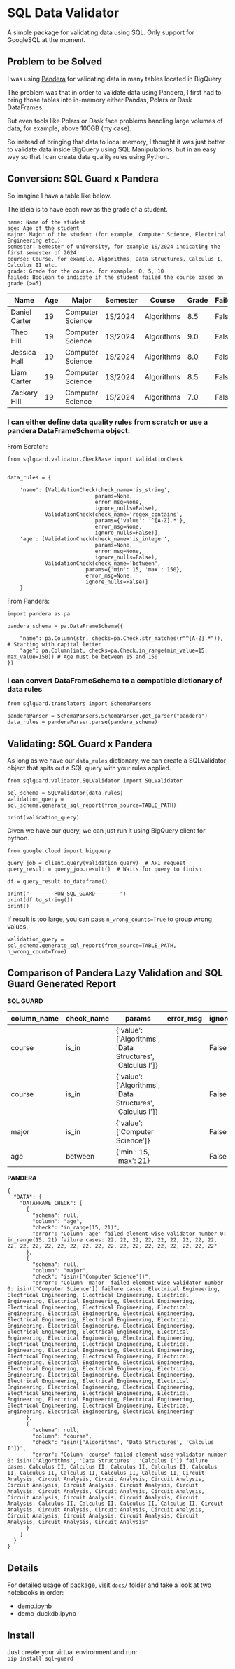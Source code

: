 # SQL Data Validator

A simple package for validating data using SQL. Only support for GoogleSQL at the moment.

## Problem to be Solved

I was using [Pandera](https://github.com/unionai-oss/pandera) for validating data in many tables located in BigQuery.  

The problem was that in order to validate data using Pandera, I first had to bring those tables into in-memory either Pandas, Polars or Dask DataFrames. 

But even tools like Polars or Dask face problems handling large volumes of data, for example, above 100GB (my case).

So instead of bringing that data to local memory, I thought it was just better to validate data inside BigQuery using SQL Manipulations, but in an easy way so that I can create data quality rules using Python.

## Conversion: SQL Guard x Pandera

So imagine I hava a table like below.

The ideia is to have each row as the grade of a student.  
```
name: Name of the student  
age: Age of the student  
major: Major of the student (for example, Computer Science, Electrical Engineering etc.)  
semester: Semester of university, for example 1S/2024 indicating the first semester of 2024  
course: Course, for example, Algorithms, Data Structures, Calculus I, Calculus II etc.  
grade: Grade for the course. for example: 0, 5, 10  
failed: Boolean to indicate if the student failed the course based on grade (>=5)  
```

| Name            | Age | Major            | Semester | Course      | Grade | Failed |
|-----------------|-----|------------------|----------|-------------|-------|--------|
| Daniel Carter   | 19  | Computer Science | 1S/2024  | Algorithms  | 8.5   | False  |
| Theo Hill       | 19  | Computer Science | 1S/2024  | Algorithms  | 9.0   | False  |
| Jessica Hall    | 19  | Computer Science | 1S/2024  | Algorithms  | 8.0   | False  |
| Liam Carter     | 19  | Computer Science | 1S/2024  | Algorithms  | 8.5   | False  |
| Zackary Hill    | 19  | Computer Science | 1S/2024  | Algorithms  | 7.0   | False  |


### I can either define data quality rules from scratch or use a pandera DataFrameSchema object:

From Scratch:
```
from sqlguard.validator.CheckBase import ValidationCheck


data_rules = {

    'name': [ValidationCheck(check_name='is_string',
                            params=None,
                            error_msg=None,
                            ignore_nulls=False),
            ValidationCheck(check_name='regex_contains',
                            params={'value': '^[A-Z].*'},
                            error_msg=None,
                            ignore_nulls=False)],
    'age': [ValidationCheck(check_name='is_integer',
                            params=None,
                            error_msg=None,
                            ignore_nulls=False),
            ValidationCheck(check_name='between',
                         params={'min': 15, 'max': 150},
                         error_msg=None,
                         ignore_nulls=False)]
    }
```
From Pandera:
```
import pandera as pa

pandera_schema = pa.DataFrameSchema({

    "name": pa.Column(str, checks=pa.Check.str_matches(r"^[A-Z].*")), # Starting with capital letter
    "age": pa.Column(int, checks=pa.Check.in_range(min_value=15, max_value=150)) # Age must be between 15 and 150
})
```

### I can convert DataFrameSchema to a compatible dictionary of data rules
```
from sqlguard.translators import SchemaParsers

panderaParser = SchemaParsers.SchemaParser.get_parser("pandera")
data_rules = panderaParser.parse(pandera_schema)
```

## Validating: SQL Guard x Pandera

As long as we have our `data_rules` dictionary, we can create a SQLValidator object that spits out a SQL query with your rules applied.

```
from sqlguard.validator.SQLValidator import SQLValidator

sql_schema = SQLValidator(data_rules)
validation_query = sql_schema.generate_sql_report(from_source=TABLE_PATH)

print(validation_query)
```

Given we have our query, we can just run it using BigQuery client for python.

```
from google.cloud import bigquery

query_job = client.query(validation_query)  # API request
query_result = query_job.result()  # Waits for query to finish

df = query_result.to_dataframe()

print("--------RUN_SQL_GUARD--------")
print(df.to_string())
print()
```

If result is too large, you can pass `n_wrong_counts=True` to group wrong values.
```
validation_query = sql_schema.generate_sql_report(from_source=TABLE_PATH, n_wrong_count=True)
```

## Comparison of Pandera Lazy Validation and SQL Guard Generated Report
**SQL GUARD**

| column_name | check_name | params                                             | error_msg | ignore_nulls | wrong_value            |
|-------------|------------|---------------------------------------------------|-----------|--------------|------------------------|
| course      | is_in      | {'value': ['Algorithms', 'Data Structures', 'Calculus I']} | <NA>      | False        | Calculus II            |
| course      | is_in      | {'value': ['Algorithms', 'Data Structures', 'Calculus I']} | <NA>      | False        | Circuit Analysis       |
| major       | is_in      | {'value': ['Computer Science']}                     | <NA>      | False        | Electrical Engineering |
| age         | between    | {'min': 15, 'max': 21}                             | <NA>      | False        | 22                     |

**PANDERA**
```
{
  "DATA": {
    "DATAFRAME_CHECK": [
      {
        "schema": null,
        "column": "age",
        "check": "in_range(15, 21)",
        "error": "Column 'age' failed element-wise validator number 0: in_range(15, 21) failure cases: 22, 22, 22, 22, 22, 22, 22, 22, 22, 22, 22, 22, 22, 22, 22, 22, 22, 22, 22, 22, 22, 22, 22, 22, 22, 22"
      },
      {
        "schema": null,
        "column": "major",
        "check": "isin(['Computer Science'])",
        "error": "Column 'major' failed element-wise validator number 0: isin(['Computer Science']) failure cases: Electrical Engineering, Electrical Engineering, Electrical Engineering, Electrical Engineering, Electrical Engineering, Electrical Engineering, Electrical Engineering, Electrical Engineering, Electrical Engineering, Electrical Engineering, Electrical Engineering, Electrical Engineering, Electrical Engineering, Electrical Engineering, Electrical Engineering, Electrical Engineering, Electrical Engineering, Electrical Engineering, Electrical Engineering, Electrical Engineering, Electrical Engineering, Electrical Engineering, Electrical Engineering, Electrical Engineering, Electrical Engineering, Electrical Engineering, Electrical Engineering, Electrical Engineering, Electrical Engineering, Electrical Engineering, Electrical Engineering, Electrical Engineering, Electrical Engineering, Electrical Engineering, Electrical Engineering, Electrical Engineering, Electrical Engineering, Electrical Engineering, Electrical Engineering, Electrical Engineering, Electrical Engineering, Electrical Engineering, Electrical Engineering, Electrical Engineering, Electrical Engineering, Electrical Engineering, Electrical Engineering, Electrical Engineering, Electrical Engineering, Electrical Engineering, Electrical Engineering"
      },
      {
        "schema": null,
        "column": "course",
        "check": "isin(['Algorithms', 'Data Structures', 'Calculus I'])",
        "error": "Column 'course' failed element-wise validator number 0: isin(['Algorithms', 'Data Structures', 'Calculus I']) failure cases: Calculus II, Calculus II, Calculus II, Calculus II, Calculus II, Calculus II, Calculus II, Calculus II, Calculus II, Circuit Analysis, Circuit Analysis, Circuit Analysis, Circuit Analysis, Circuit Analysis, Circuit Analysis, Circuit Analysis, Circuit Analysis, Circuit Analysis, Circuit Analysis, Circuit Analysis, Circuit Analysis, Circuit Analysis, Circuit Analysis, Circuit Analysis, Calculus II, Calculus II, Calculus II, Calculus II, Circuit Analysis, Circuit Analysis, Circuit Analysis, Circuit Analysis, Circuit Analysis, Circuit Analysis, Circuit Analysis, Circuit Analysis, Circuit Analysis, Circuit Analysis"
      }
    ]
  }
}
```

## Details

For detailed usage of package, visit `docs/` folder and take a look at two notebooks in order:
- demo.ipynb
- demo_duckdb.ipynb

## Install

Just create your virtual environment and run:  
`pip install sql-guard`



